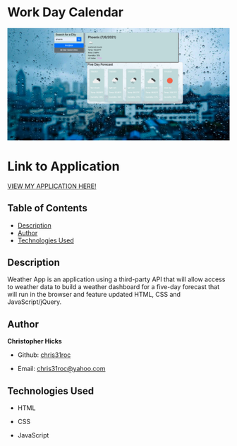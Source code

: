 # Work Day Calendar

![Photo of Application](./Assets/wather-app.png)


# Link to Application
[VIEW MY APPLICATION HERE!](https://chris31roc.github.io/weather-app/)


## Table of Contents

* [Description](#Description)
* [Author](#Author)
* [Technologies Used](#Technologies#Used)


## Description
 
Weather App is an application using a third-party API that will allow access to weather data to build a weather dashboard for a five-day forecast that will run in the browser and feature updated HTML, CSS and JavaScript/jQuery.

## Author

**Christopher Hicks**

- Github: [chris31roc](https://github.com/chris31roc)

- Email: chris31roc@yahoo.com

## Technologies Used

- HTML

- CSS

- JavaScript